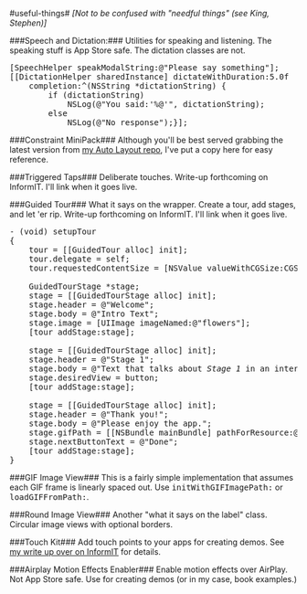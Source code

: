 #useful-things#
_[Not to be confused with "needful things" (see King, Stephen)]_

###Speech and Dictation:###
Utilities for speaking and listening. The speaking stuff is App Store safe. The dictation classes are not.

<pre>[SpeechHelper speakModalString:@"Please say something"];
[[DictationHelper sharedInstance] dictateWithDuration:5.0f 
    completion:^(NSString *dictationString) {
        if (dictationString)
            NSLog(@"You said:'%@'", dictationString);
        else
            NSLog(@"No response");}];
</pre>

###Constraint MiniPack###
Although you'll be best served grabbing the latest version from [my Auto Layout repo](https://github.com/erica/Auto-Layout-Demystified), I've put a copy here for easy reference.

###Triggered Taps###
Deliberate touches.  Write-up forthcoming on InformIT. I'll link when it goes live.

###Guided Tour###
What it says on the wrapper. Create a tour, add stages, and let 'er rip. Write-up forthcoming on InformIT. I'll link when it goes live.
<pre>- (void) setupTour
{
    tour = [[GuidedTour alloc] init];
    tour.delegate = self;
    tour.requestedContentSize = [NSValue valueWithCGSize:CGSizeMake(400, 400)];

    GuidedTourStage *stage;    
    stage = [[GuidedTourStage alloc] init];
    stage.header = @"Welcome";
    stage.body = @"Intro Text";
    stage.image = [UIImage imageNamed:@"flowers"];
    [tour addStage:stage];
    
    stage = [[GuidedTourStage alloc] init];
    stage.header = @"Stage 1";
    stage.body = @"Text that talks about <i>Stage 1</i> in an interesting fashion";
    stage.desiredView = button;
    [tour addStage:stage];
    
    stage = [[GuidedTourStage alloc] init];
    stage.header = @"Thank you!";
    stage.body = @"Please enjoy the app.";
    stage.gifPath = [[NSBundle mainBundle] pathForResource:@"clpURch" ofType:@"gif"];
    stage.nextButtonText = @"Done";
    [tour addStage:stage];
}</pre>

###GIF Image View###
This is a fairly simple implementation that assumes each GIF frame is linearly spaced out. Use <tt>initWithGIFImagePath:</tt> or <tt>loadGIFFromPath:</tt>.

###Round Image View###
Another "what it says on the label" class. Circular image views with optional borders.

###Touch Kit###
Add touch points to your apps for creating demos. See [my write up over on InformIT](http://www.informit.com/articles/article.aspx?p=1881388) for details.

###Airplay Motion Effects Enabler###
Enable motion effects over AirPlay. Not App Store safe. Use for creating demos (or in my case, book examples.)
